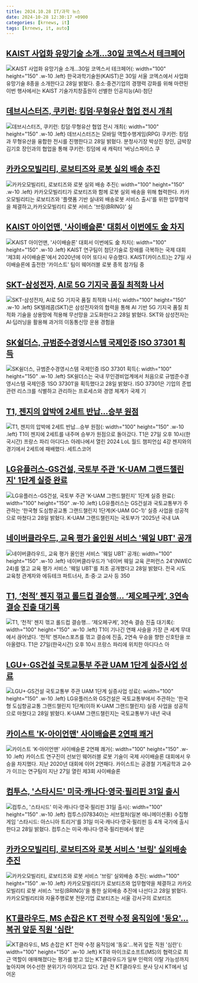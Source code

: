 ```yaml
---
title: 2024.10.28 IT/과학 뉴스
date: 2024-10-28 12:30:17 +0900
categories: [krnews, it]
tags: [krnews, it, auto]
---
```

## [KAIST 사업화 유망기술 소개…30일 코엑스서 테크페어](https://n.news.naver.com/mnews/article/001/0015010113)

![KAIST 사업화 유망기술 소개…30일 코엑스서 테크페어](https://mimgnews.pstatic.net/image/origin/001/2024/10/28/15010113.jpg?type=nf220_150){: width="100" height="150" .w-10 .left}
한국과학기술원(KAIST)은 30일 서울 코엑스에서 사업화 유망기술 8종을 소개한다고 28일 밝혔다. 중소·중견기업의 경쟁력 강화를 위해 마련된 이번 행사에서는 KAIST 기술가치창출원이 선별한 인공지능(AI)·첨단

## [데브시스터즈, 쿠키런: 킹덤·무형유산 협업 전시 개최](https://n.news.naver.com/mnews/article/277/0005490777)

![데브시스터즈, 쿠키런: 킹덤·무형유산 협업 전시 개최](https://mimgnews.pstatic.net/image/origin/277/2024/10/28/5490777.jpg?type=nf220_150){: width="100" height="150" .w-10 .left}
데브시스터즈는 모바일 역할수행게임(RPG) 쿠키런: 킹덤과 무형유산을 융합한 전시를 진행한다고 28일 밝혔다. 분청사기장 박상진 장인, 금박장 김기호 장인과의 협업을 통해 쿠키런: 킹덤에 새 캐릭터 '버닝스파이스 쿠

## [카카오모빌리티, 로보티즈와 로봇 실외 배송 추진](https://n.news.naver.com/mnews/article/030/0003251471)

![카카오모빌리티, 로보티즈와 로봇 실외 배송 추진](https://mimgnews.pstatic.net/image/origin/030/2024/10/28/3251471.jpg?type=nf220_150){: width="100" height="150" .w-10 .left}
카카오모빌리티가 로보티즈와 함께 로봇 실외 배송을 위해 협력한다. 카카오모빌리티는 로보티즈와 '플랫폼 기반 실내외 배송로봇 서비스 출시'를 위한 업무협약을 체결하고,카카오모빌리티 로봇 서비스 '브링(BRING)' 실

## [KAIST 아이언맨, '사이배슬론' 대회서 이번에도 金 차지](https://n.news.naver.com/mnews/article/008/0005106237)

![KAIST 아이언맨, '사이배슬론' 대회서 이번에도 金 차지](https://mimgnews.pstatic.net/image/origin/008/2024/10/28/5106237.jpg?type=nf220_150){: width="100" height="150" .w-10 .left}
KAIST 연구팀이 첨단기술로 장애를 극복하는 국제 대회 '제3회 사이배슬론'에서 2020년에 이어 또다시 우승했다. KAIST(카이스트)는 27일 사이배슬론에 출전한 '카이스트' 팀이 웨어러블 로봇 종목 참가팀 중

## [SKT-삼성전자, AI로 5G 기지국 품질 최적화 나서](https://n.news.naver.com/mnews/article/215/0001185348)

![SKT-삼성전자, AI로 5G 기지국 품질 최적화 나서](https://mimgnews.pstatic.net/image/origin/215/2024/10/28/1185348.jpg?type=nf220_150){: width="100" height="150" .w-10 .left}
SK텔레콤(SKT)은 삼성전자와의 협력을 통해 AI 기반 5G 기지국 품질 최적화 기술을 상용망에 적용해 무선망을 고도화한다고 28일 밝혔다. SKT와 삼성전자는 AI·딥러닝을 활용해 과거의 이동통신망 운용 경험을

## [SK쉴더스, 규범준수경영시스템 국제인증 ISO 37301 획득](https://n.news.naver.com/mnews/article/366/0001027533)

![SK쉴더스, 규범준수경영시스템 국제인증 ISO 37301 획득](https://mimgnews.pstatic.net/image/origin/366/2024/10/28/1027533.jpg?type=nf220_150){: width="100" height="150" .w-10 .left}
SK쉴더스는 국내 무인경비업계에서 처음으로 규범준수경영시스템 국제인증 ‘ISO 37301′을 획득했다고 28일 밝혔다. ISO 37301은 기업의 준법 관련 리스크를 식별하고 관리하는 프로세스와 경영 체계가 국제 기

## [T1, 젠지의 압박에 2세트 반납…승부 원점](https://n.news.naver.com/mnews/article/119/0002885934)

![T1, 젠지의 압박에 2세트 반납…승부 원점](https://mimgnews.pstatic.net/image/origin/119/2024/10/27/2885934.jpg?type=nf220_150){: width="100" height="150" .w-10 .left}
T1이 젠지에 2세트를 내주며 승부가 원점으로 돌아갔다. T1은 27일 오후 10시(한국시간) 프랑스 파리 아디다스 아레나에서 열린 2024 LoL 월드 챔피언십 4강 젠지와의 경기에서 2세트에 패배했다. 세트스코어

## [LG유플러스-GS건설, 국토부 주관 'K-UAM 그랜드챌린지' 1단계 실증 완료](https://n.news.naver.com/mnews/article/011/0004407801)

![LG유플러스-GS건설, 국토부 주관 'K-UAM 그랜드챌린지' 1단계 실증 완료](https://mimgnews.pstatic.net/image/origin/011/2024/10/28/4407801.jpg?type=nf220_150){: width="100" height="150" .w-10 .left}
LG유플러스는 GS건설과 국토교통부가 주관하는 ‘한국형 도심항공교통 그랜드챌린지 1단계(K-UAM GC-1)' 실증 사업을 성공적으로 마쳤다고 28일 밝혔다. K-UAM 그랜드챌린지는 국토부가 ‘2025년 국내 UA

## [네이버클라우드, 교육 평가 올인원 서비스 '웨일 UBT' 공개](https://n.news.naver.com/mnews/article/421/0007871943)

![네이버클라우드, 교육 평가 올인원 서비스 '웨일 UBT' 공개](https://mimgnews.pstatic.net/image/origin/421/2024/10/28/7871943.jpg?type=nf220_150){: width="100" height="150" .w-10 .left}
네이버클라우드가 '네이버 웨일 교육 콘퍼런스 24'(NWEC 24)를 열고 교육 평가 서비스 '웨일 UBT'를 최초 공개했다고 28일 밝혔다. 전국 시도 교육청 관계자와 에듀테크 파트너사, 초·중·고 교사 등 350

## [T1, ‘천적’ 젠지 꺾고 롤드컵 결승행… ‘제오페구케’, 3연속 결승 진출 대기록](https://n.news.naver.com/mnews/article/138/0002185146)

![T1, ‘천적’ 젠지 꺾고 롤드컵 결승행… ‘제오페구케’, 3연속 결승 진출 대기록](https://mimgnews.pstatic.net/image/origin/138/2024/10/28/2185146.jpg?type=nf220_150){: width="100" height="150" .w-10 .left}
T1이 기나긴 연패 사슬을 가장 큰 세계 무대에서 끊어냈다. ‘천적’ 젠지e스포츠를 꺾고 결승에 진출, 2연속 우승을 향한 신호탄을 쏘아올렸다. T1은 27일(한국시간) 오후 10시 프랑스 파리에 위치한 아디다스 아

## [LGU+·GS건설 국토교통부 주관 UAM 1단계 실증사업 성료](https://n.news.naver.com/mnews/article/277/0005490709)

![LGU+·GS건설 국토교통부 주관 UAM 1단계 실증사업 성료](https://mimgnews.pstatic.net/image/origin/277/2024/10/28/5490709.jpg?type=nf220_150){: width="100" height="150" .w-10 .left}
LG유플러스와 GS건설은 국토교통부에서 주관하는 '한국형 도심항공교통 그랜드챌린지 1단계(이하 K-UAM 그랜드챌린지) 실증 사업을 성공적으로 마쳤다고 28일 밝혔다. K-UAM 그랜드챌린지는 국토교통부가 내년 국내

## [카이스트 'K-아이언맨' 사이배슬론 2연패 쾌거](https://n.news.naver.com/mnews/article/215/0001185345)

![카이스트 'K-아이언맨' 사이배슬론 2연패 쾌거](https://mimgnews.pstatic.net/image/origin/215/2024/10/28/1185345.jpg?type=nf220_150){: width="100" height="150" .w-10 .left}
카이스트 연구진이 선보인 웨어러블 로봇 기술이 국제 사이배슬론 대회에서 우승을 차지했다. 지난 2020년 대회에 이어 2연패다. 카이스트는 공경철 기계공학과 교수가 이끄는 연구팀이 지난 27일 열린 제3회 사이배슬론

## [컴투스, '스타시드' 미국·캐나다·영국·필리핀 31일 출시](https://n.news.naver.com/mnews/article/011/0004407856)

![컴투스, '스타시드' 미국·캐나다·영국·필리핀 31일 출시](https://mimgnews.pstatic.net/image/origin/011/2024/10/28/4407856.jpg?type=nf220_150){: width="100" height="150" .w-10 .left}
컴투스(078340)는 서브컬처(일본 애니메이션풍) 수집형 게임 '스타시드: 아스니아 트리거'를 31일 미국·캐나다·영국·필리핀 등 4개 국가에 출시한다고 28일 밝혔다. 컴투스는 미국·캐나다·영국·필리핀에서 쌓은

## [카카오모빌리티, 로보티즈와 로봇 서비스 '브링' 실외배송 추진](https://n.news.naver.com/mnews/article/008/0005106158)

![카카오모빌리티, 로보티즈와 로봇 서비스 '브링' 실외배송 추진](https://mimgnews.pstatic.net/image/origin/008/2024/10/28/5106158.jpg?type=nf220_150){: width="100" height="150" .w-10 .left}
카카오모빌리티가 로보티즈와 업무협약을 체결하고 카카오모빌리티 로봇 서비스 '브링(BRING)'을 통한 실외배송 추진에 나선다고 28일 밝혔다. 카카오모빌리티와 자율주행로봇 전문기업 로보티즈는 서울 강서구의 로보티즈

## [KT클라우드, MS 손잡은 KT 전략 수정 움직임에 '동요'…복귀 앞둔 직원 '심란'](https://n.news.naver.com/mnews/article/092/0002350213)

![KT클라우드, MS 손잡은 KT 전략 수정 움직임에 '동요'…복귀 앞둔 직원 '심란'](https://mimgnews.pstatic.net/image/origin/092/2024/10/28/2350213.jpg?type=nf220_150){: width="100" height="150" .w-10 .left}
KT와 마이크로소프트(MS)의 협력으로 최근 역할이 애매해졌다는 평가를 받고 있는 KT클라우드가 일부 인력의 이탈 가능성까지 높아지며 어수선한 분위기가 이어지고 있다. 2년 전 KT클라우드 분사 당시 KT에서 넘어온

